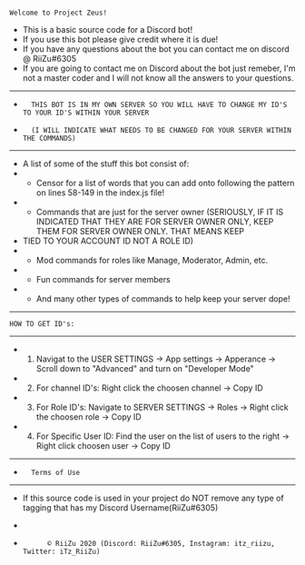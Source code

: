                                                                         Welcome to Project Zeus!
- This is a basic source code for a Discord bot!
- If you use this bot please give credit where it is due! 
- If you have any questions about the bot you can contact me on discord @ RiiZu#6305
- If you are going to contact me on Discord about the bot just remeber, I'm not a master coder and I will not know all the answers to your questions.
----------------------------------------------------------------------------------------------------------------------------------------------------------------------------------------------------------------------------------------------------------------------------------------------------------------------------------------------------
-       THIS BOT IS IN MY OWN SERVER SO YOU WILL HAVE TO CHANGE MY ID'S TO YOUR ID'S WITHIN YOUR SERVER
-       (I WILL INDICATE WHAT NEEDS TO BE CHANGED FOR YOUR SERVER WITHIN THE COMMANDS)
----------------------------------------------------------------------------------------------------------------------------------------------------------------------------------------------------------------------------------------------------------------------------------------------------------------------------------------------------
- A list of some of the stuff this bot consist of:
-   - Censor for a list of words that you can add onto following the pattern on lines 58-149 in the index.js file!
-   - Commands that are just for the server owner (SERIOUSLY, IF IT IS INDICATED THAT THEY ARE FOR SERVER OWNER ONLY, KEEP THEM FOR SERVER OWNER ONLY. THAT MEANS KEEP
-   TIED TO YOUR ACCOUNT ID NOT A ROLE ID)
-   - Mod commands for roles like Manage, Moderator, Admin, etc.
-   - Fun commands for server members
-   - And many other types of commands to help keep your server dope!
----------------------------------------------------------------------------------------------------------------------------------------------------------------------------------------------------------------------------------------------------------------------------------------------------------------------------------------------------
    HOW TO GET ID's:
----------------------------------------------------------------------------------------------------------------------------------------------------------------------------------------------------------------------------------------------------------------------------------------------------------------------------------------------------
-   1. Navigat to the USER SETTINGS -> App settings -> Apperance -> Scroll down to "Advanced" and turn on "Developer Mode"
-   2. For channel ID's: Right click the choosen channel -> Copy ID
-   3. For Role ID's: Navigate to SERVER SETTINGS -> Roles -> Right click the choosen role -> Copy ID
-   4. For Specific User ID: Find the user on the list of users to the right -> Right click choosen user -> Copy ID
----------------------------------------------------------------------------------------------------------------------------------------------------------------------------------------------------------------------------------------------------------------------------------------------------------------------------------------------------
-       Terms of Use
----------------------------------------------------------------------------------------------------------------------------------------------------------------------------------------------------------------------------------------------------------------------------------------------------------------------------------------------------
-   If this source code is used in your project do NOT remove any type of tagging that has my Discord Username(RiiZu#6305)
-   

-           © RiiZu 2020 (Discord: RiiZu#6305, Instagram: itz_riizu, Twitter: iTz_RiiZu)   